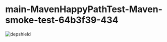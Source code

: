 # main-MavenHappyPathTest-Maven-smoke-test-64b3f39-434

![depshield](https://depshield.sonatype.org/badges/depshield-prod/main-MavenHappyPathTest-Maven-smoke-test-64b3f39-434/depshield.svg)